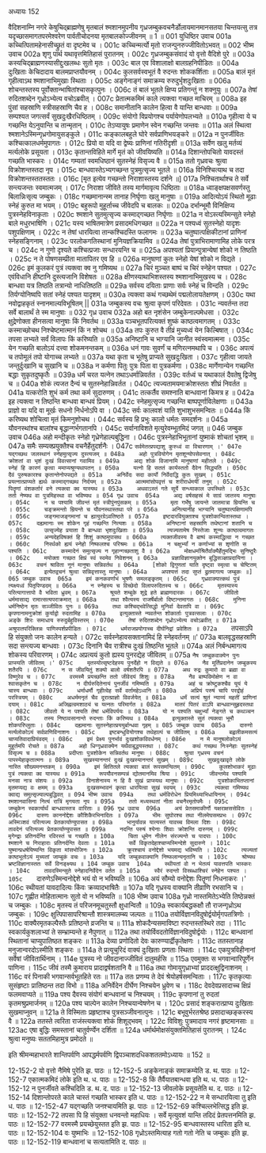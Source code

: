 अध्यायः 152

वैदिशनाम्नि नगरे केषुचिद्ब्राह्मणेषु मृतबालं श्मशानमुपनीय गृध्रजम्बुकवचनैर्डोलायमानमानसतया चिन्तयत्सु तत्र यदृच्छासमागतपरमेश्वरेण पार्वतीचोदनया मृतबालकोज्जीवनम् ॥ 1 ॥
001	युधिष्ठिर उवाच 
001a	कच्चित्पितामहेनासीच्छ्रुतं वा दृष्टमेव च ।
001c	कच्चिन्मर्त्यो मृतो राजन्पुनरुज्जीवितोऽभवत् ॥
002	भीष्म उवाच 
002a	शृणु पार्थ यथावृत्तमितिहासं पुरातनम् ।
002c	गृध्रजम्बुकसंवादं यो वृत्तो वैदिशे पुरे ॥
003a	कस्यचिद्ब्राह्मणस्यासीद्दुःखलब्धः सुतो मृतः ।
003c	बाल एव विशालाक्षो बालग्रहनिपीडितः ॥
004a	दुःखिताः केचिदादाय बालमप्राप्तयौवनम् ।
004c	कुलसर्वस्वभूतं वै रुदन्तः शोककर्शिताः ॥
005a	बालं मृतं गृहीत्वाऽथ श्मशानाभिमुखाः स्थिताः ।
005c	अङ्गेनाङ्गं समाक्रम्य रुरुदुर्भृशदुःखिताः ॥
006a	शोचन्तस्तस्य पूर्वोक्तान्भाषितांश्चासकृत्पुनः ।
006c	तं बालं भूतले क्षिप्य प्रतिगन्तुं न शक्नुयुः ॥
007a	तेषां रुदितशब्देन गृध्रोऽभ्येत्य वचोऽब्रवीत् ।
007c	प्रेतात्मकमिमं काले त्यक्त्वा गच्छत माचिरम् ॥
008a	इह पुंसां सहस्राणि स्त्रीसहस्राणि चैव ह ।
008c	समानीतानि कालेन हित्वा वै यान्ति बान्धवाः ॥
009a	सम्पश्यत जगत्सर्वं सुखदुःखैरधिष्ठितम् ।
009c	संयोगो विप्रयोगश्च पर्यायेणोपलभ्यते ॥
010a	गृहीत्वा ये च गच्छन्ति येऽनुयान्ति च तान्मृतान् ।
010c	तेऽप्यायुषः प्रमाणेन स्वेन गच्छन्ति जन्तवः ॥
011a	अलं स्थित्वा श्मशानेऽस्मिन्गृध्रगोमायुसङ्कुले ।
011c	कङ्कालबहुले घोरे सर्वप्राणिभयङ्करे ॥
012a	न पुनर्जीवितः कश्चित्कालधर्ममुपागतः ।
012c	प्रियो वा यदि वा द्वेष्यः प्राणिनां गतिरीदृशी ॥
013a	सर्वेण खलु मर्तव्यं मर्त्यलोके प्रसूयता ।
013c	कृतान्तविहिते मार्गे मृतं को जीवयिष्यति ॥
014a	दिशान्तोपचितो यावदस्तं गच्छति भास्करः ।
014c	गम्यतां स्वमधिष्ठानं सुतस्नेहं विसृज्य वै ॥
015a	ततो गृध्रवचः श्रुत्वा विक्रोशन्तस्तदा नृप ।
015c	बान्धवास्तेऽभ्यगच्छन्त पुत्रमुत्सृज्य भूतले ॥
016a	विनिश्चित्याथ च तदा विक्रोशन्तस्ततस्ततः ।
016c	[मृत इत्येव गच्छन्तो निराशास्तस्य दर्शने ॥]
017a	निश्चितार्थाश्च ते सर्वे सन्त्यजन्तः स्वमात्मजम् ।
017c	निराशा जीविते तस्य मार्गमावृत्य धिष्ठिताः ॥
018a	ध्वाङ्क्षपक्षसवर्णस्तु बिलान्निःसृत्य जम्बुकः ।
018c	गच्छमानान्स्म तानाह निर्घृणाः खलु मानुषाः ॥
019a	आदित्योऽयं स्थितो मूढाः स्नेहं कुरुत मा भयम् ।
019c	बहुरूपो मुहूर्ताच्च जीवेदपि च बालकः ॥
020a	दर्भान्भूमौ विनिक्षिप्य पुत्रस्नेहविनाकृताः ।
020c	श्मशाने सुतमुत्सृज्य कस्माद्गच्छत निर्घृणाः ॥
021a	न वोऽस्त्यस्मिन्सुते स्नेहो बाले मधुरभाषिणि ।
021c	यस्य भाषितमात्रेण प्रसादमधिगच्छत ॥
022a	न पश्यध्वं सुतस्नेहो यादृशः पशुपक्षिणाम् ।
022c	न तेषां धारयित्वा तान्कश्चिदस्ति फलागमः ॥
023a	चतुष्पात्पक्षिकीटानां प्राणिनां स्नेहसङ्गिनाम् ।
023c	परलोकगतिस्थानां मुनियज्ञक्रियामिव ॥
024a	तेषां पुत्राभिरामाणामिह लोके परत्र च ।
024c	न गुणो दृश्यते कश्चित्प्रजाः सन्धारयन्ति च ॥
025a	अपश्यतां प्रियान्पुत्रान्येषां शोको न तिष्ठति ।
025c	न ते पोषणसम्प्रीता मातापितर एव हि ॥
026a	मानुषाणां कुतः स्नेहो येषां शोको न विद्यते ।
026c	इमं कुलकरं पुत्रं त्यक्त्वा क्व नु गमिष्यथ ॥
027a	चिरं मुञ्चत बाष्पं च चिरं स्नेहेन पश्यत ।
027c	एवंविधानि हीष्टानि दुस्त्यजानि विशेषतः ॥
028a	क्षीणस्याथाभिशस्तस्य श्मशानाभिमुखस्य च ।
028c	बान्धवा यत्र तिष्ठति तत्रान्यो नाधितिष्ठति ॥
029a	सर्वस्य दयिताः प्राणाः सर्वः स्नेहं च विन्दति ।
029c	तिर्यग्योनिष्वपि सतां स्नेहं पश्यत यादृशम् ॥
030a	त्यक्त्वा कथं गच्छथेमं पद्मलोलायतेक्षणम् ।
030c	यथा नवोद्वाहकृतं स्नानमाल्यविभूषितम् ||
031a	जम्बुकस्य वचः श्रुत्वा कृपणं परिदेवतः ।
031c	न्यवर्तन्त तदा सर्वे बालार्थं ते स्म मानुषाः ॥
032	गृध्र उवाच 
032a	अहो बत नृशंसेन जम्बुकेनाल्पमेधसा ।
032c	क्षुद्रेणोक्ता हीनसत्वा मानुषाः किं निवर्तथ ॥
033a	पञ्चभूतपरित्यक्तं शुष्कं काष्ठत्वमागतम् ।
033c	कस्माच्छोचथ निश्चेष्टमात्मानं किं न शोचथ ॥
034a	तपः कुरुत वै तीव्रं मुच्यध्वं येन किल्बिषात् ।
034c	तपसा लभ्यते सर्वं विलापः किं करिष्यति ॥
035a	अनिष्टानि च भाग्यानि जानीत स्वंस्वमात्मना ।
035c	येन गच्छति बालोऽयं दत्त्वा शोकमनन्तकम् ॥
036a	धनं गावः सुवर्णं च मणिरत्नमथापि च ।
036c	अपत्यं च तपोमूलं तपो योगाच्च लभ्यते ॥
037a	यथा कृता च भूतेषु प्राप्यते सुखदुःखिता ।
037c	गृहीत्वा जायते जन्तुर्दुःखानि च सुखानि च ॥
038a	न कर्मणा पितुः पुत्रः पिता वा पुत्रकर्मणा ।
038c	मार्गेणान्येन गच्छन्ति बद्धाः सुकृतदुष्कृतैः ॥
039a	धर्मं चरत यत्नेन तथाऽधर्मान्निवर्तत ।
039c	वर्तध्वं च यथाकालं दैवतेषु द्विजेषु च ॥
040a	शोकं त्यजत दैन्यं च सुतस्नेहान्निवर्तत ।
040c	त्यज्यतामयमाक्रोशस्ततः शीघ्रं निवर्तत ॥
041a	यत्करोति शुभं कर्म तथा कर्म सुदारुणम् ।
041c	तत्कर्तैव समश्नाति बान्धवानां किमत्र ह ॥
042a	इह त्यक्त्वा न तिष्ठन्ति बान्धवा बान्धवं प्रियम् ।
042c	स्नेहमुत्सृज्य गच्छन्ति बाष्पपूर्णाविलेक्षणाः ॥
043a	प्राज्ञो वा यदि वा मूर्खः सधनो निर्धनोऽपि वा ।
043c	सर्वः कालवशं याति शुभाशुभसमन्वितः ॥
044a	किं करिष्यथ शोचित्वा मृतं किमनुशोचथ ।
044c	सर्वस्य हि प्रभुः कालो धर्मतः समदर्शनः ॥
045a	यौवनस्थांश्च बालांश्च बृद्धान्गर्भगतानपि ।
045c	सर्वानाविशते मृत्युरेवम्भूतमिदं जगत् ॥
046	जम्बुक उवाच 
046a	अहो मन्दीकृतः स्नेहो गृध्रेणेहाल्पबुद्धिना ।
046c	पुत्रस्नेहाभिभूतानां युष्माकं शोचतां भृशम् ॥
047a	समैः सम्यक्प्रयुक्तैश्च वचनैर्हेतुदर्शनैः ।
047c	`सर्वमेतत्प्रपद्याशु कुरुध्वं वा विचारणाम् ।'
047e	यद्गच्छथ जलस्थानं स्नेहमुत्सृज्य दुस्त्यजम् ॥
048a	अहो पुत्रवियोगेन मृतशून्योपसेवनात् ।
048c	क्रोशतां वा भृशं दुःखं विवत्सानां गवामिव ॥
049a	अद्य शोकं विजानामि मानुषाणां महीतले ।
049c	स्नेहं हि कारणं कृत्वा ममाप्यश्रूण्यथापतन् ॥
050a	यत्नो हि सततं कार्यस्ततो दैवेन सिद्ध्यति ।
050c	दैवं पुरुषकारश्च कृतान्तेनोपपद्यते ॥
051a	अनिर्वेदः सदा कार्यो निर्वेदाद्धि कुतः सुखम् ।
051c	प्रयत्नात्प्राप्यते ह्यर्थः कस्माद्गच्छथ निर्दयम् ॥
052a	आत्ममांसोपवृत्तं च शरीरार्धमयीं तनुम् ।
052c	पितॄणां वंशकर्तारं वने त्यक्त्वा क्व यास्यथ ॥
053a	अथवाऽस्तं गते सूर्ये सन्ध्याकाल उपस्थिते ।
053c	ततो नेष्यथ वा पुत्रमिहस्था वा भविष्यथ ॥
054	गृध्र उवाच 
054a	अद्य वर्षसहस्रं मे साग्रं जातस्य मानुषाः ।
054c	न च पश्यामि जीवन्तं मृतं स्त्रीपुंनपुंसकम् ॥
055a	मृता गर्भेषु जायन्ते जातमात्रा म्रियन्ति च ।
055c	चङ्क्रमन्तो म्रियन्ते च यौवनस्थास्तथा परे ॥
056a	अनित्यानीह भाग्यानि चतुष्पात्पक्षिणामपि ।
056c	जङ्गमाजङ्गमानां च ह्यायुरग्रेऽवतिष्ठते ॥
057a	इष्टदारवियुक्ताश्च पुत्रशोकान्वितास्तथा ।
057c	दह्यमानाः स्म शोकेन गृहं गच्छन्ति नित्यशः ॥
058a	अनिष्टानां सहस्राणि तथेष्टानां शतानि च ।
058c	उत्सृज्येह प्रयाता वै बान्धवा भृशदुःखिताः ॥
059a	त्यज्यतामेष निस्तेजाः शून्यः काष्ठत्वमागतः ।
059c	अन्यदेहविषक्तं हि शिशुं काष्ठमुपासथ ॥
060a	त्यक्तजीवस्य वै बाष्पं कस्माद्धित्वा न गच्छत ।
060c	निरर्थको ह्ययं स्नेहो निष्फलश्च परिश्रमः ॥
061a	न चक्षुर्भ्यां न कर्णाभ्यां स शृणोति स पश्यति ।
061c	कस्मादेनं समुत्सृज्य न गृहान्गच्छताशु वै ॥
062a	मोक्षधर्माश्रितैर्वाक्यैर्हेतुमद्भिः सुनिष्ठुरैः ।
062c	मयोक्ता गच्छत क्षिप्रं स्वं स्वमेव निवेशनम् ॥
063a	प्रज्ञाविज्ञानयुक्तेन बुद्धिसञ्ज्ञाप्रदायिना ।
063c	वचनं श्राविता नूनं मानुषाः सन्निवर्तथ ॥
064a	[शोको द्विगुणतां याति दृष्ट्वा स्मृत्वा च चेष्टितम् ।
064c	इत्येतद्वचनं श्रुत्वा सन्निवृत्तास्तु मानुषाः ।
064a	अपश्यत्तं तदा सुप्तं द्रुतमागत्य जम्बुकः ॥]
065	जम्बुक उवाच 
065a	इमं कनकवर्णाभं भूषणैः समलङ्कृतम् ।
065c	गृध्रवाक्यात्कथं पुत्रं त्यक्ष्यध्वं पितृपिण्डदम् ॥
066a	न स्नेहस्य च विच्छेदो विलापरुदितस्य च ।
066c	मृतस्यास्य परित्यागात्तापो वै भविता ध्रुवम् ॥
067a	श्रूयते शम्बुके शूद्रे हते ब्राह्मणदारकः ।
067c	जीवितो धर्ममासाद्य रामात्सत्यपराक्रमात् ॥
068a	तथा श्वैत्यस्य राजर्षेर्बालो दिष्टान्तमागतः ।
068c	मुनिना धर्मनिष्ठेन मृतः सञ्जीवितः पुनः ॥
069a	तथा कश्चिद्भवेत्सिद्धो मुनिर्वा देवतापि वा ।
069c	कृपणानामनुक्रोशं कुर्याद्वो रुदतामिह ॥
070a	इत्युक्तास्ते न्यवर्तन्त शोकार्ताः पुत्रवत्सलाः ।
070c	अङ्के शिरः समाधाय रुरुदुर्बहुविस्तरम् ।
070e	तेषां रुदितशब्देन गृध्रोऽभ्येत्य वचोऽब्रवीत् ॥
071a	अश्रुपातपरिक्लिन्नः पाणिस्पर्शप्रपीडितः ।
071c	धर्मराजप्रयोगाच्च दीर्घनिद्रां प्रवेशितः ॥
072a	`तपसाऽपि हि संयुक्तो जनः कालेन हन्यते ।
072c	सर्वस्नेहावसक्तानामिदं हि स्नेहवर्तनम् ॥'
073a	बालवृद्धसहस्राणि सदा सन्त्यज्य बान्धवाः ।
073c	दिनानि चैव रात्रीश्च दुःखं तिष्ठन्ति भूतले ॥
074a	अलं निर्बन्धमागत्य शोकस्य परिवारणम् ।
074c	अप्रत्ययं कुतो ह्यस्य पुनरद्येह जीवितम् ॥
075a	`नैष जम्बुकवाक्येन पुनः प्राप्स्यति जीवितम् ।'
075c	मृतस्योत्सृष्टदेहस्य पुनर्देहो न विद्यते ॥
076a	नैव मूर्तिप्रदानेन जम्बुकस्य शतैरपि ।
076c	न स जीवयितुं शक्यो बालो वर्षशतैरपि ॥
077a	अथ रुद्रः कुमारो वा ब्रह्मा वा विष्णुरेव च ।
077c	वरमस्मै प्रयच्छन्ति ततो जीवेदयं शिशुः ॥
078a	नैव बाष्पविमोक्षेण न वा श्वासकृतेन च ।
078c	न दीर्घरुदितेनायं पुनर्जीवं गमिष्यति ॥
079a	अहं च क्रोष्टुकश्चैव यूयं ये चास्य बान्धवाः ।
079c	धर्माधर्मौ गृहीत्वेह सर्वे वर्तामहेऽध्वनि ॥
080a	अप्रियं परुषं चापि परद्रोहं परस्त्रियम् ।
080c	अधर्ममनृतं चैव दूरात्प्राज्ञो विवर्जयेत् ॥
081a	धर्मं सत्यं श्रुतं न्याय्यं महतीं प्राणिनां दयाम् ।
081c	अजिह्नत्वमशाठ्यं च यत्नतः परिमार्गत ॥
082a	मातरं पितरं वाऽपि बान्धवान्सुहृदस्तथा ।
082c	जीवतो ये न पश्यति तेषां धर्मविपर्ययः ॥
083a	यो न पश्यति चक्षुर्भ्यां नेङ्गते च कथञ्चन ।
083c	तस्य निष्ठावसानान्ते रुदन्ताः किं करिष्यथ ॥
084a	इत्युक्तास्ते सुतं त्यक्त्वा भूमौ शोकपरिप्लुताः ।
084c	दह्यमानाः सुतस्नेहात्प्रययुर्बान्धवा गृहम् ॥
085	जम्बुक उवाच 
085a	दारुणो मर्त्यलोकोऽयं सर्वप्राणिविनाशनः ।
085c	इष्टबन्धुवियोगश्च तथेहाल्पं च जीवितम् ॥
086a	बह्वलीकमसत्यं चाप्यतिवादाप्रियंवदम् ।
086c	इमं प्रेक्ष्य पुनर्भावं दुःखशोकविवर्धनम् ।
086e	न मे मानुषलोकोऽयं मुहूर्तमपि रोचते ॥
087a	अहो धिग्गृध्रवाक्येन यथैवाबुद्धयस्तथा ।
087c	कथं गच्छथ निःस्नेहाः सुतस्नेहं विसृज्य च ॥
088a	प्रदीप्ताः पुत्रशोकेन सन्निवर्तथ मानुषाः ।
088c	श्रुत्वा गृध्रस्य वचनं पापस्येहाकृतात्मनः ॥
089a	सुखस्यानन्तरं दुःखं दुःखस्यानन्तरं सुखम् ।
089c	सुखदुःखावृते लोके नास्ति सौख्यमनन्तकम् ॥
090a	इमं क्षितितले त्यक्त्वा बालं रूपसमन्वितम् ।
090c	कुलशोभाकरं मूढाः पुत्रं त्यक्त्वा क्व यास्यथ ॥
091a	रूपयौवनसम्पन्नं द्योतमानमिव श्रिया ।
091c	जीवन्तमेव पश्यामि मनसा नात्र संशयः ॥
092a	विनाशेनास्य न हि वै सुखं प्राप्स्यथ मानुषाः ।
092c	पुत्रशोकाभितप्तानां मृतमप्यद्य वः क्षमम् ॥
093a	दुःखसम्भावनं कृत्वा धारयित्वा सुखं स्वयम् ।
093c	त्यक्त्वा गमिष्यथ क्वाद्य समुत्सृज्याल्पबुद्धिवत् ॥
094	भीष्म उवाच 
094a	तथा धर्मविरोधेन प्रियमिथ्याभिधायिनाम् ।
094c	श्मशानवासिना नित्यं रात्रिं मृगयता नृप ॥
095a	ततो मध्यस्थतां नीता वचनैरमृतोपमैः ।
095c	जम्बुकेन स्वकार्यार्थं बान्धवास्तत्र वारिताः ॥
096	गृध्र उवाच 
096a	अयं प्रेतसमाकीर्णो यक्षराक्षससेवितः ।
096c	दारुणः काननोद्देशः कौशिकैरभिनादितः ॥
097a	भीमः सुघोरश्च तथा नीलमेघसमप्रभः ।
097c	अस्मिञ्शवं परित्यज्य प्रेतकार्याण्युपासत ॥
098a	भानुर्यावन्न यात्यस्तं यावच्च विमला दिशः ।
098c	तावदेनं परित्यज्य प्रेतकार्याण्युपासत ॥
099a	नदन्ति परुषं श्येनाः शिवाः क्रोशन्ति दारुणम् ।
099c	मृगेन्द्राः प्रतिनर्दन्ति रविरस्तं च गच्छति ॥
100a	चिता धूमेन नीलेन संरज्यन्ते च पादपाः ।
100c	श्मशाने च निराहाराः प्रतिनर्दन्ति देवताः ॥
101a	सर्वे विकृतदेहाश्चाप्यस्मिन्देशे सुदारुणे ।
101c	युष्मान्प्रधर्षयिष्यन्ति विकृता मांसभोजिनः ॥
102a	क्रूरश्चायं वनोद्देशो भयमद्य भविष्यति ।
102c	त्यज्यतां काष्ठभूतोऽयं मुच्यतां जाम्बुकं वचः ॥
103a	यदि जम्बुकवाक्यानि निष्फलान्यनृतानि च ।
103c	श्रोष्यथ भ्रष्टविज्ञानास्ततः सर्वे विनङ्क्ष्यथ ॥
104	जम्बुक उवाच 
104a	स्थीयतां वो न भेतव्यं यावत्तपति भास्करः ।
104c	तावदस्मिन्सुते स्नेहादनिर्वेदेन वर्तत ॥
105a	स्वैरं रुदन्तो विस्रब्धाश्चिरं स्नेहेन पश्यत ।
105c	`दारुणेऽस्मिन्वनोद्देशे भयं वो न भविष्यति ॥
106a	अयं सौम्यो वनोद्देशः पितॄणां निधनाकरः ।'
106c	स्थीयतां यावदादित्यः किंवः क्रव्यादभाषितैः ॥
107a	यदि गृध्रस्य वाक्यानि तीव्राणि रभसानि च ।
107c	गृह्णीत मोहितात्मानः सुतो वो न भविष्यति ॥
108	भीष्म उवाच 
108a	गृध्रो नास्तमितेऽभ्येति तिष्ठेन्नक्तं च जम्बुकः ।
108c	मृतस्य तं परिजनमूचतुस्तौ क्षुधान्वितौ ॥
109a	स्वकार्यबद्धकक्षौ तौ राजन्गृध्रोऽथ जम्बुकः ।
109c	क्षुत्पिपासापरिश्रान्तौ शास्त्रमालम्ब्य जल्पतः ॥
110a	तयोर्विज्ञानविदुषोर्द्वयोर्मृगपतत्रिणोः ।
110c	वाक्यैरमृतकल्पैस्तैः प्रतिष्ठन्ते व्रजन्ति च ॥
111a	शोकदैन्यसमाविष्टा रुदन्तस्तस्थिरे तदा ।
111c	स्वकार्यकुशलाभ्यां ते सम्भ्राम्यन्ते ह नैपुणात् ॥
112a	तथा तयोर्विवदतोर्विज्ञानविदुषोर्द्वयोः ।
112c	बान्धवानां स्थितानां चाप्युपातिष्ठत शङ्करः ॥
113a	देव्या प्रणोदितो देवः कारुण्यार्द्रीकृतेक्षणः ।
113c	ततस्तानाह मनुजान्वरदोऽस्मीति शङ्करः ॥
114a	ते प्रत्यूचुरिदं वाक्यं दुःखिताः प्रणताः स्थिताः ।
114c	एकपुत्रविहीनानां सर्वेषां जीवितार्थिनाम् ।
114e	पुत्रस्य नो जीवदानाज्जीवितं दातुमर्हसि ॥
115a	एवमुक्तः स भगवान्वारिपूर्णेन पाणिना ।
115c	जीवं तस्मै कुमाराय प्रादाद्वर्षशतानि वै ॥
116a	तथा गोमायुगृध्राभ्यां प्राददत्क्षुद्विनाशनम् ।
116c	वरं पिनाकी भगवान्सर्वभूतहिते रतः ॥
117a	ततः प्रणम्य ते देवं श्रेयोहर्षसमन्विताः ।
117c	कृतकृत्याः सुसंहृष्टाः प्रातिष्ठन्त तदा विभो ॥
118a	अनिर्वेदेन दीर्घेण निश्चयेन ध्रुवेण च ।
118c	देवदेवप्रसादाच्च क्षिप्रं फलमवाप्यते ॥
119a	पश्य दैवस्य संयोगं बान्धवानां च निश्चयम् ।
119c	कृपणानां तु रुदतां कृतमश्रुप्रमार्जनम् ॥
120a	पश्य चाल्पेन कालेन निश्चयान्वेषणेन च ।
120c	प्रसादं शङ्करात्प्राप्य दुःखिताः सुखमाप्नुवन् ॥
121a	ते विस्मिताः प्रहृष्टाश्च पुत्रसञ्जीवनात्पुनः ।
121c	बभूवुर्भरतश्रेष्ठ प्रसादाच्छङ्करस्य वै ॥
122a	ततस्ते त्वरिता राजंस्त्यक्त्वा शोकं शिशूद्भवम् ।
122c	विविशुः पुत्रमादाय नगरं हृष्टमानसाः ॥
123ac	एषा बुद्धिः समस्तानां चातुर्वर्ण्येन दर्शिता ॥
124a	धर्मार्थमोक्षसंयुक्तमितिहासं पुरातनम् ।
124c	श्रुत्वा मनुष्यः सततमिहामुत्र प्रमोदते ॥ 

इति श्रीमन्महाभारते शान्तिपर्वणि आपद्धर्मपर्वणि द्विपञ्चाशदधिकशततमोऽध्यायः ॥ 152 ॥

12-152-2 यो वृत्तो नैमिषे पुरेति झ. पाठः ॥ 12-152-5 अङ्केनाङ्कं समाक्रम्येति ड. थ. पाठः ॥ 12-152-7 एकात्मकमिदं लोके इति थ. ध. पाठः ॥ 12-152-8 किं तैर्वैयातबान्धवा इति थ. ध. पाठः ॥ 12-152-12 न पुनर्जीवते कश्चिदिति ड. थ. द. पाठः ॥ 12-152-13 जीवलोके प्रसूयतेति थ. द. पाठः ॥ 12-152-14 दिशान्तोपरते काले चास्तं गच्छति भास्कर इति ध. पाठः ॥ 12-152-22 न मे सन्धारयित्वा तु इति ध. पाठः ॥ 12-152-47 यद्गच्छति जनश्चायमिति झ. पाठः ॥ 12-152-69 कश्चिल्लभेत्सिद्ध इति झ. पाठः ॥ 12-152-72 तपसा पि हि संयुक्ता धनवन्तो महाधियः । सर्वे मृत्युवशं यान्ति तदिदं प्रेतपत्तनमिति झ. पाठः ॥ 12-152-77 वरमस्मै प्रयच्छेयुस्तत इति झ. पाठः ॥ 12-152-95 बान्धवास्तस्य धारिता इति थ. पाठः ॥ 12-152-104 वः युष्माभिः ॥ 12-152-108 गृध्रोऽस्तमित्याह गतो गतो नेति च जम्बुकः इति झ. पाठः ॥ 12-152-119 बान्धवानां च सत्यतामिति द. पाठः ॥
